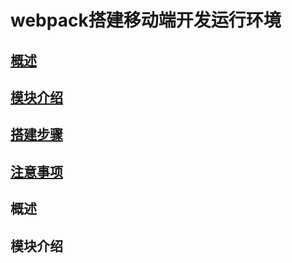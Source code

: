 # webpack搭建移动端开发运行环境
## [概述](#index1)
## [模块介绍](#index2)
## [搭建步骤](#index3)
## [注意事项](#index4)

## <h2 id='index1'>概述</h2>




























## <h2 id='index2'>模块介绍</h2>
